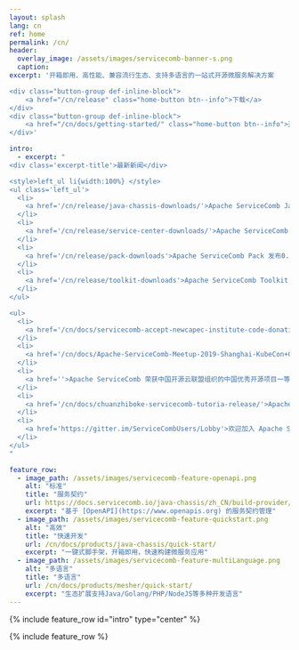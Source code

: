 ```yaml
---
layout: splash
lang: cn
ref: home
permalink: /cn/
header:
  overlay_image: /assets/images/servicecomb-banner-s.png
  caption:
excerpt: '开箱即用、高性能、兼容流行生态、支持多语言的一站式开源微服务解决方案

<div class="button-group def-inline-block">
    <a href="/cn/release" class="home-button btn--info">下载</a>
</div>
<div class="button-group def-inline-block">
    <a href="/cn/docs/getting-started/" class="home-button btn--info">开始</a>
</div>'

intro:
  - excerpt: "
<div class='excerpt-title'>最新新闻</div>

<style>left_ul li{width:100%} </style>
<ul class='left_ul'>
  <li>
    <a href='/cn/release/java-chassis-downloads/'>Apache ServiceComb Java-Chassis 发布2.0.0</a>
  </li>
  <li>
    <a href='/cn/release/service-center-downloads/'>Apache ServiceComb Service-Center 发布 1.3.0</a>
  </li>
  <li>
    <a href='/cn/release/pack-downloads'>Apache ServiceComb Pack 发布0.5.0</a>
  </li>
  <li>
    <a href='/cn/release/toolkit-downloads'>Apache ServiceComb Toolkit 发布0.2.0</a>
  </li>
</ul>

<ul>
  <li>
    <a href='/cn/docs/servicecomb-accept-newcapec-institute-code-donation'>Apache ServiceComb 社区接受新开普软件研究院的代码捐赠</a>
  </li>
  <li>
    <a href='/cn/docs/Apache-ServiceComb-Meetup-2019-Shanghai-KubeCon+CloudNative+OSS-Report'>Apache ServiceComb 社区meetup及新品发布</a>
  </li>
  <li>
    <a href=''>Apache ServiceComb 荣获中国开源云联盟组织的中国优秀开源项目一等奖</a>
  </li>
  <li>
    <a href='/cn/docs/chuanzhiboke-servicecomb-tutoria-release/'>Apache ServiceComb 社区联合传智播客的黑马程序员、博学谷、传智汇子品牌发布微服务化教程</a>
  </li>
  <li>
    <a href='https://gitter.im/ServiceCombUsers/Lobby'>欢迎加入 Apache ServiceComb 社区Gitter即时聊天室</a>
  </li>
</ul>
"

feature_row:
  - image_path: /assets/images/servicecomb-feature-openapi.png
    alt: "标准"
    title: "服务契约"
    url: https://docs.servicecomb.io/java-chassis/zh_CN/build-provider/define-contract/
    excerpt: "基于 [OpenAPI](https://www.openapis.org) 的服务契约管理"
  - image_path: /assets/images/servicecomb-feature-quickstart.png
    alt: "高效"
    title: "快速开发"
    url: /cn/docs/products/java-chassis/quick-start/
    excerpt: "一键式脚手架，开箱即用，快速构建微服务应用"
  - image_path: /assets/images/servicecomb-feature-multiLanguage.png
    alt: "多语言"
    title: "多语言"
    url: /cn/docs/products/mesher/quick-start/
    excerpt: "生态扩展支持Java/Golang/PHP/NodeJS等多种开发语言"
---
```


{% include feature_row id="intro" type="center" %}

<div class="normal-feature-row">
{% include feature_row %}
</div>
